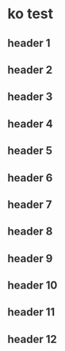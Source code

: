 <style
  type="text/css">
style {color:#ffffff;display:hidden}
h1, h2, h3, h4, h5, h6 {color:#333333;}
p, li {color:#333333}
code {color:#000080;}
</style>

# ko test

## header 1

## header 2

## header 3

## header 4

## header 5

## header 6

## header 7

## header 8

## header 9

## header 10

## header 11

## header 12

